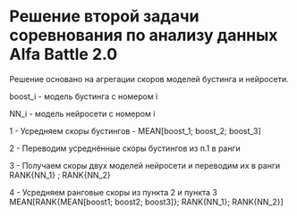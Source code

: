 # Решение второй задачи соревнования по анализу данных Alfa Battle 2.0

Решение основано на агрегации скоров моделей бустинга и нейросети.

boost_i - модель бустинга с номером i

NN_i    - модель нейросети с номером i

1 - Усредняем скоры бустингов - MEAN[boost_1; boost_2; boost_3]

2 - Переводим усреднённые скоры бустингов из п.1 в ранги

3 - Получаем скоры двух моделей нейросети и переводим их в ранги RANK{NN_1} ; RANK{NN_2}  

4 - Усредняем ранговые скоры из пункта 2 и пункта 3 MEAN[RANK{MEAN[boost1; boost2; boost3]}; RANK{NN_1}; RANK{NN_2}]
